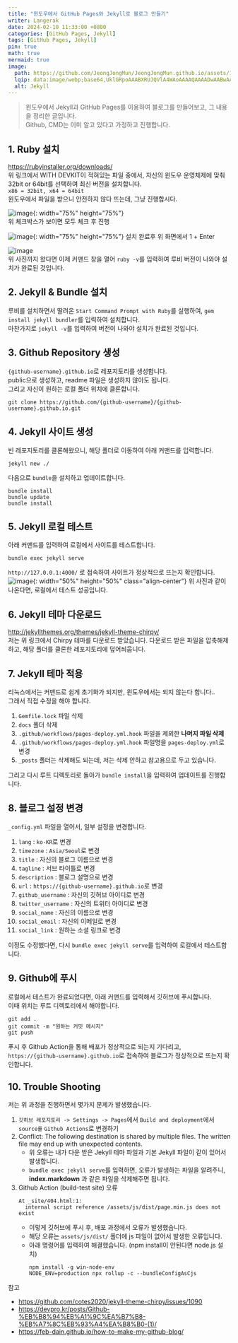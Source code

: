 ```yaml
---
title: "윈도우에서 GitHub Pages와 Jekyll로 블로그 만들기"
writer: Langerak
date: 2024-02-10 11:33:00 +0800
categories: [GitHub Pages, Jekyll]
tags: [GitHub Pages, Jekyll]
pin: true
math: true
mermaid: true
image:
  path: https://github.com/JeongJongMun/JeongJongMun.github.io/assets/101979073/e3a98d9d-de55-4a7d-b0c4-2c945e9fa107
  lqip: data:image/webp;base64,UklGRpoAAABXRUJQVlA4WAoAAAAQAAAADwAABwAAQUxQSDIAAAARL0AmbZurmr57yyIiqE8oiG0bejIYEQTgqiDA9vqnsUSI6H+oAERp2HZ65qP/VIAWAFZQOCBCAAAA8AEAnQEqEAAIAAVAfCWkAALp8sF8rgRgAP7o9FDvMCkMde9PK7euH5M1m6VWoDXf2FkP3BqV0ZYbO6NA/VFIAAAA
  alt: Jekyll
---
```


> 윈도우에서 Jekyll과 GitHub Pages를 이용하여 블로그를 만들어보고, 그 내용을 정리한 글입니다.  
> Github, CMD는 이미 알고 있다고 가정하고 진행합니다.

## 1. Ruby 설치

https://rubyinstaller.org/downloads/  
위 링크에서 WITH DEVKIT이 적혀있는 파일 중에서, 자신의 윈도우 운영체제에 맞춰 32bit or 64bit를 선택하여 최신 버전을 설치합니다.  
`x86 = 32bit, x64 = 64bit`  
윈도우에서 파일을 받으니 안전하지 않다 뜨는데, 그냥 진행합시다.

![image](https://github.com/JeongJongMun/JeongJongMun.github.io/assets/101979073/8bf295c6-7caa-496f-9d1c-93f9254632a5){: width="75%" height="75%"}  
위 체크박스가 보이면 모두 체크 후 진행

![image](https://github.com/JeongJongMun/JeongJongMun.github.io/assets/101979073/353c9fbb-d21b-4cb9-b0d5-fce66be95be6){: width="75%" height="75%"}
설치 완료후 위 화면에서 1 + Enter

![image](https://github.com/JeongJongMun/JeongJongMun.github.io/assets/101979073/9b3808a0-511b-482d-95dd-7af942de8eb5)  
위 사진까지 왔다면 이제 커맨드 창을 열어 `ruby -v`를 입력하여 루비 버전이 나와야 설치가 완료된 것입니다.

## 2. Jekyll & Bundle 설치

루비를 설치하면서 딸려온 `Start Command Prompt with Ruby`를 실행하여, `gem install jekyll bundler`를 입력하여 설치합니다.  
마찬가지로 `jekyll -v`를 입력하여 버전이 나와야 설치가 완료된 것입니다.

## 3. Github Repository 생성

`{github-username}.github.io`로 레포지토리를 생성합니다.  
public으로 생성하고, readme 파일은 생성하지 않아도 됩니다.  
그리고 자신이 원하는 로컬 폴더 위치에 클론합니다.

```shell
git clone https://github.com/{github-username}/{github-username}.github.io.git
```

## 4. Jekyll 사이트 생성

빈 레포지토리를 클론해왔으니, 해당 폴더로 이동하여 아래 커맨드를 입력합니다.

```shell
jekyll new ./
```

다음으로 `bundle`을 설치하고 업데이트합니다.

```shell
bundle install
bundle update
bundle install
```

## 5. Jekyll 로컬 테스트

아래 커맨드를 입력하여 로컬에서 사이트를 테스트합니다.

```shell
bundle exec jekyll serve
```

`http://127.0.0.1:4000/` 로 접속하여 사이트가 정상적으로 뜨는지 확인합니다.
![image](https://github.com/JeongJongMun/JeongJongMun.github.io/assets/101979073/d8106137-073a-4169-b2cd-a392da752f94){: width="50%" height="50%" class="align-center"}
위 사진과 같이 나온다면, 로컬에서 테스트 성공입니다.

## 6. Jekyll 테마 다운로드

http://jekyllthemes.org/themes/jekyll-theme-chirpy/  
저는 위 링크에서 Chirpy 테마를 다운로드 받았습니다.
다운로드 받은 파일을 압축해제하고, 해당 폴더를 클론한 레포지토리에 덮어씌웁니다.

## 7. Jekyll 테마 적용

리눅스에서는 커맨드로 쉽게 초기화가 되지만, 윈도우에서는 되지 않는다 합니다..  
그래서 직접 수정을 해야 합니다.

1. `Gemfile.lock` 파일 삭제
2. `docs` 폴더 삭제
3. `.github/workflows/pages-deploy.yml.hook` 파일을 제외한 **나머지 파일 삭제**
4. `.github/workflows/pages-deploy.yml.hook` 파일명을 `pages-deploy.yml`로 변경
5. `_posts` 폴더는 삭제해도 되는데, 저는 삭제 안하고 참고용으로 두고 있습니다.

그리고 다시 루트 디렉토리로 돌아가 `bundle install`을 입력하여 업데이트를 진행합니다.

## 8. 블로그 설정 변경

`_config.yml` 파일을 열어서, 일부 설정을 변경합니다.

1. `lang` : `ko-KR`로 변경
2. `timezone` : `Asia/Seoul`로 변경
3. `title` : 자신의 블로그 이름으로 변경
4. `tagline` : 서브 타이틀로 변경
5. `description` : 블로그 설명으로 변경
6. `url` : `https://{github-username}.github.io`로 변경
7. `github_username` : 자신의 깃허브 아이디로 변경
8. `twitter_username` : 자신의 트위터 아이디로 변경
9. `social_name` : 자신의 이름으로 변경
10. `social_email` : 자신의 이메일로 변경
11. `social_link` : 원하는 소셜 링크로 변경

이정도 수정했다면, 다시 `bundle exec jekyll serve`를 입력하여 로컬에서 테스트합니다.

## 9. Github에 푸시

로컬에서 테스트가 완료되었다면, 아래 커맨드를 입력해서 깃허브에 푸시합니다.  
이때 위치는 루트 디렉토리에서 해야합니다.

```
git add .
git commit -m "원하는 커밋 메시지"
git push
```

푸시 후 Github Action을 통해 배포가 정상적으로 되는지 기다리고, `https://{github-username}.github.io`로 접속하여 블로그가 정상적으로 뜨는지 확인합니다.

## 10. Trouble Shooting

저는 위 과정을 진행하면서 몇가지 문제가 발생했습니다.

1. `깃허브 레포지토리 -> Settings -> Pages`에서 `Build and deployment`에서 `source를` `Github Actions`로 변경하기
2. Conflict: The following destination is shared by multiple files. The written file may end up with unexpected contents.
   - 위 오류는 내가 다운 받은 Jekyll 테마 파일과 기본 Jekyll 파일이 같이 있어서 발생합니다.
   - `bundle exec jekyll serve`를 입력하면, 오류가 발생하는 파일을 알려주니, **index.markdown** 과 같은 파일을 삭제해주면 됩니다.
3. Github Action (build-test site) 오류
   ```
   At _site/404.html:1:
     internal script reference /assets/js/dist/page.min.js does not exist
   ```
   - 이렇게 깃허브에 푸시 후, 배포 과정에서 오류가 발생했습니다.
   - 해당 오류는 `assets/js/dist/` 폴더에 js 파일이 없어서 발생한 오류입니다.
   - 아래 명령어를 입력하여 해결했습니다. (npm install이 안된다면 node.js 설치)
     ```shell
     npm install -g win-node-env
     NODE_ENV=production npx rollup -c --bundleConfigAsCjs
     ```

참고

- https://github.com/cotes2020/jekyll-theme-chirpy/issues/1090
- https://devpro.kr/posts/Github-%EB%B8%94%EB%A1%9C%EA%B7%B8-%EB%A7%8C%EB%93%A4%EA%B8%B0-(1)/
- https://feb-dain.github.io/how-to-make-my-github-blog/
